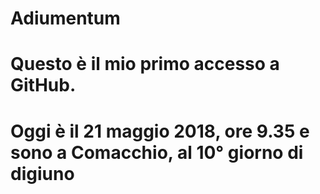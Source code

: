 # Adiumentum
# Questo è il mio primo accesso a GitHub.
# Oggi è il 21 maggio 2018, ore 9.35 e sono a Comacchio, al 10° giorno di digiuno
